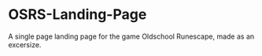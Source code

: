 # OSRS-Landing-Page
A single page landing page for the game Oldschool Runescape, made as an excersize.
